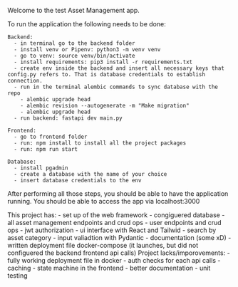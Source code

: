 Welcome to the test Asset Management app. 

To run the application the following needs to be done: 

    Backend:
      - in terminal go to the backend folder
      - install venv or Pipenv: python3 -m venv venv
      - go to venv: source venv/bin/activate
      - install requirements: pip3 install -r requirements.txt
      - create env inside the backend and insert all necessary keys that config.py refers to. That is database credentials to establish connection.
      - run in the terminal alembic commands to sync database with the repo
        - alembic upgrade head
        - alembic revision --autogenerate -m "Make migration"
        - alembic upgrade head
      - run backend: fastapi dev main.py

    Frontend:
      - go to frontend folder
      - run: npm install to install all the project packages
      - run: npm run start

    Database: 
      - install pgadmin
      - create a database with the name of your choice
      - insert database credentials to the env
  After performing all those steps, you should be able to have the application running. You should be able to access the app via localhost:3000

  This project has: 
    - set up of the web framework 
    - congiguered database
    - all asset management endpoints and crud ops 
    - user endpoints and crud ops 
    - jwt authorization
    - ui interface with React and Tailwid
    - search by asset category
    - input valiadtion with Pydantic
    - documentation (some xD)
    - written deployment file docker-compose (it launches, but did not configuered the backend frontend api calls) 
  Project lacks/imporovements:
    - fully working deployment file in docker
    - auth checks for each api calls 
    - caching
    - state machine in the frontend
    - better documentation
    - unit testing 
  
